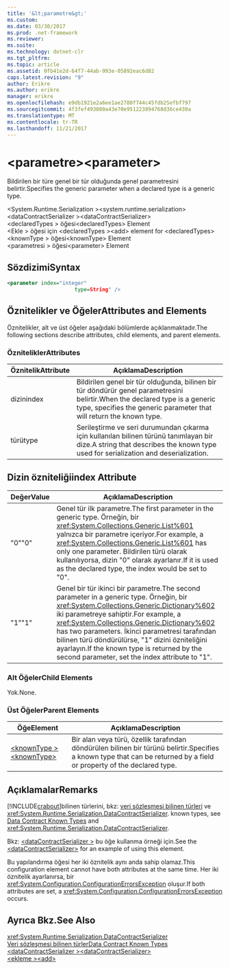 ```yaml
---
title: '&lt;parametre&gt;'
ms.custom: 
ms.date: 03/30/2017
ms.prod: .net-framework
ms.reviewer: 
ms.suite: 
ms.technology: dotnet-clr
ms.tgt_pltfrm: 
ms.topic: article
ms.assetid: 0fb41e2d-64f7-44ab-993e-05892eac6d82
caps.latest.revision: "9"
author: Erikre
ms.author: erikre
manager: erikre
ms.openlocfilehash: e9db1921e2a6ee1ae2780f744c45fdb25efbf797
ms.sourcegitcommit: 4f3fef493080a43e70e951223894768d36ce430a
ms.translationtype: MT
ms.contentlocale: tr-TR
ms.lasthandoff: 11/21/2017
---
```

# <a name="ltparametergt"></a><span data-ttu-id="efd75-102">&lt;parametre&gt;</span><span class="sxs-lookup"><span data-stu-id="efd75-102">&lt;parameter&gt;</span></span>
<span data-ttu-id="efd75-103">Bildirilen bir türe genel bir tür olduğunda genel parametresini belirtir.</span><span class="sxs-lookup"><span data-stu-id="efd75-103">Specifies the generic parameter when a declared type is a generic type.</span></span>  
  
 <span data-ttu-id="efd75-104">\<System.Runtime.Serialization ></span><span class="sxs-lookup"><span data-stu-id="efd75-104">\<system.runtime.serialization></span></span>  
<span data-ttu-id="efd75-105">\<dataContractSerializer ></span><span class="sxs-lookup"><span data-stu-id="efd75-105">\<dataContractSerializer></span></span>  
<span data-ttu-id="efd75-106">\<declaredTypes > öğesi</span><span class="sxs-lookup"><span data-stu-id="efd75-106">\<declaredTypes> Element</span></span>  
<span data-ttu-id="efd75-107">\<Ekle > öğesi için \<declaredTypes ></span><span class="sxs-lookup"><span data-stu-id="efd75-107">\<add> element for \<declaredTypes></span></span>  
<span data-ttu-id="efd75-108">\<knownType > öğesi</span><span class="sxs-lookup"><span data-stu-id="efd75-108">\<knownType> Element</span></span>  
<span data-ttu-id="efd75-109">\<parametresi > öğesi</span><span class="sxs-lookup"><span data-stu-id="efd75-109">\<parameter> Element</span></span>  
  
## <a name="syntax"></a><span data-ttu-id="efd75-110">Sözdizimi</span><span class="sxs-lookup"><span data-stu-id="efd75-110">Syntax</span></span>  
  
```xml  
<parameter index="integer"  
                      type=String" />  
```  
  
## <a name="attributes-and-elements"></a><span data-ttu-id="efd75-111">Öznitelikler ve Öğeler</span><span class="sxs-lookup"><span data-stu-id="efd75-111">Attributes and Elements</span></span>  
 <span data-ttu-id="efd75-112">Öznitelikler, alt ve üst öğeler aşağıdaki bölümlerde açıklanmaktadır.</span><span class="sxs-lookup"><span data-stu-id="efd75-112">The following sections describe attributes, child elements, and parent elements.</span></span>  
  
### <a name="attributes"></a><span data-ttu-id="efd75-113">Öznitelikler</span><span class="sxs-lookup"><span data-stu-id="efd75-113">Attributes</span></span>  
  
|<span data-ttu-id="efd75-114">Öznitelik</span><span class="sxs-lookup"><span data-stu-id="efd75-114">Attribute</span></span>|<span data-ttu-id="efd75-115">Açıklama</span><span class="sxs-lookup"><span data-stu-id="efd75-115">Description</span></span>|  
|---------------|-----------------|  
|<span data-ttu-id="efd75-116">dizin</span><span class="sxs-lookup"><span data-stu-id="efd75-116">index</span></span>|<span data-ttu-id="efd75-117">Bildirilen genel bir tür olduğunda, bilinen bir tür döndürür genel parametresini belirtir.</span><span class="sxs-lookup"><span data-stu-id="efd75-117">When the declared type is a generic type, specifies the generic parameter that will return the known type.</span></span>|  
|<span data-ttu-id="efd75-118">türü</span><span class="sxs-lookup"><span data-stu-id="efd75-118">type</span></span>|<span data-ttu-id="efd75-119">Serileştirme ve seri durumundan çıkarma için kullanılan bilinen türünü tanımlayan bir dize.</span><span class="sxs-lookup"><span data-stu-id="efd75-119">A string that describes the known type used for serialization and deserialization.</span></span>|  
  
## <a name="index-attribute"></a><span data-ttu-id="efd75-120">Dizin özniteliği</span><span class="sxs-lookup"><span data-stu-id="efd75-120">index Attribute</span></span>  
  
|<span data-ttu-id="efd75-121">Değer</span><span class="sxs-lookup"><span data-stu-id="efd75-121">Value</span></span>|<span data-ttu-id="efd75-122">Açıklama</span><span class="sxs-lookup"><span data-stu-id="efd75-122">Description</span></span>|  
|-----------|-----------------|  
|<span data-ttu-id="efd75-123">"0"</span><span class="sxs-lookup"><span data-stu-id="efd75-123">"0"</span></span>|<span data-ttu-id="efd75-124">Genel tür ilk parametre.</span><span class="sxs-lookup"><span data-stu-id="efd75-124">The first parameter in the generic type.</span></span> <span data-ttu-id="efd75-125">Örneğin, bir <xref:System.Collections.Generic.List%601> yalnızca bir parametre içeriyor.</span><span class="sxs-lookup"><span data-stu-id="efd75-125">For example, a <xref:System.Collections.Generic.List%601> has only one parameter.</span></span> <span data-ttu-id="efd75-126">Bildirilen türü olarak kullanılıyorsa, dizin "0" olarak ayarlanır.</span><span class="sxs-lookup"><span data-stu-id="efd75-126">If it is used as the declared type, the index would be set to "0".</span></span>|  
|<span data-ttu-id="efd75-127">"1"</span><span class="sxs-lookup"><span data-stu-id="efd75-127">"1"</span></span>|<span data-ttu-id="efd75-128">Genel bir tür ikinci bir parametre.</span><span class="sxs-lookup"><span data-stu-id="efd75-128">The second parameter in a generic type.</span></span> <span data-ttu-id="efd75-129">Örneğin, bir <xref:System.Collections.Generic.Dictionary%602> iki parametreye sahiptir.</span><span class="sxs-lookup"><span data-stu-id="efd75-129">For example, a <xref:System.Collections.Generic.Dictionary%602> has two parameters.</span></span> <span data-ttu-id="efd75-130">İkinci parametresi tarafından bilinen türü döndürülürse, "1" dizini özniteliğini ayarlayın.</span><span class="sxs-lookup"><span data-stu-id="efd75-130">If the known type is returned by the second parameter, set the index attribute to "1".</span></span>|  
  
### <a name="child-elements"></a><span data-ttu-id="efd75-131">Alt Öğeler</span><span class="sxs-lookup"><span data-stu-id="efd75-131">Child Elements</span></span>  
 <span data-ttu-id="efd75-132">Yok.</span><span class="sxs-lookup"><span data-stu-id="efd75-132">None.</span></span>  
  
### <a name="parent-elements"></a><span data-ttu-id="efd75-133">Üst Öğeler</span><span class="sxs-lookup"><span data-stu-id="efd75-133">Parent Elements</span></span>  
  
|<span data-ttu-id="efd75-134">Öğe</span><span class="sxs-lookup"><span data-stu-id="efd75-134">Element</span></span>|<span data-ttu-id="efd75-135">Açıklama</span><span class="sxs-lookup"><span data-stu-id="efd75-135">Description</span></span>|  
|-------------|-----------------|  
|[<span data-ttu-id="efd75-136">\<knownType ></span><span class="sxs-lookup"><span data-stu-id="efd75-136">\<knownType></span></span>](../../../../../docs/framework/configure-apps/file-schema/wcf/knowntype.md)|<span data-ttu-id="efd75-137">Bir alan veya türü, özellik tarafından döndürülen bilinen bir türünü belirtir.</span><span class="sxs-lookup"><span data-stu-id="efd75-137">Specifies a known type that can be returned by a field or property of the declared type.</span></span>|  
  
## <a name="remarks"></a><span data-ttu-id="efd75-138">Açıklamalar</span><span class="sxs-lookup"><span data-stu-id="efd75-138">Remarks</span></span>  
 [!INCLUDE[crabout](../../../../../includes/crabout-md.md)]<span data-ttu-id="efd75-139">bilinen türlerini, bkz: [veri sözleşmesi bilinen türleri](../../../../../docs/framework/wcf/feature-details/data-contract-known-types.md) ve <xref:System.Runtime.Serialization.DataContractSerializer>.</span><span class="sxs-lookup"><span data-stu-id="efd75-139"> known types, see [Data Contract Known Types](../../../../../docs/framework/wcf/feature-details/data-contract-known-types.md) and <xref:System.Runtime.Serialization.DataContractSerializer>.</span></span>  
  
 <span data-ttu-id="efd75-140">Bkz: [ \<dataContractSerializer >](../../../../../docs/framework/configure-apps/file-schema/wcf/datacontractserializer-element.md) bu öğe kullanma örneği için.</span><span class="sxs-lookup"><span data-stu-id="efd75-140">See the [\<dataContractSerializer>](../../../../../docs/framework/configure-apps/file-schema/wcf/datacontractserializer-element.md) for an example of using this element.</span></span>  
  
 <span data-ttu-id="efd75-141">Bu yapılandırma öğesi her iki öznitelik aynı anda sahip olamaz.</span><span class="sxs-lookup"><span data-stu-id="efd75-141">This configuration element cannot have both attributes at the same time.</span></span> <span data-ttu-id="efd75-142">Her iki öznitelik ayarlanırsa, bir <xref:System.Configuration.ConfigurationErrorsException> oluşur.</span><span class="sxs-lookup"><span data-stu-id="efd75-142">If both attributes are set, a <xref:System.Configuration.ConfigurationErrorsException> occurs.</span></span>  
  
## <a name="see-also"></a><span data-ttu-id="efd75-143">Ayrıca Bkz.</span><span class="sxs-lookup"><span data-stu-id="efd75-143">See Also</span></span>  
 <xref:System.Runtime.Serialization.DataContractSerializer>  
 [<span data-ttu-id="efd75-144">Veri sözleşmesi bilinen türler</span><span class="sxs-lookup"><span data-stu-id="efd75-144">Data Contract Known Types</span></span>](../../../../../docs/framework/wcf/feature-details/data-contract-known-types.md)  
 [<span data-ttu-id="efd75-145">\<dataContractSerializer ></span><span class="sxs-lookup"><span data-stu-id="efd75-145">\<dataContractSerializer></span></span>](../../../../../docs/framework/configure-apps/file-schema/wcf/datacontractserializer-element.md)  
 [<span data-ttu-id="efd75-146">\<ekleme ></span><span class="sxs-lookup"><span data-stu-id="efd75-146">\<add></span></span>](../../../../../docs/framework/configure-apps/file-schema/wcf/add-of-declaredtypes-element.md)
